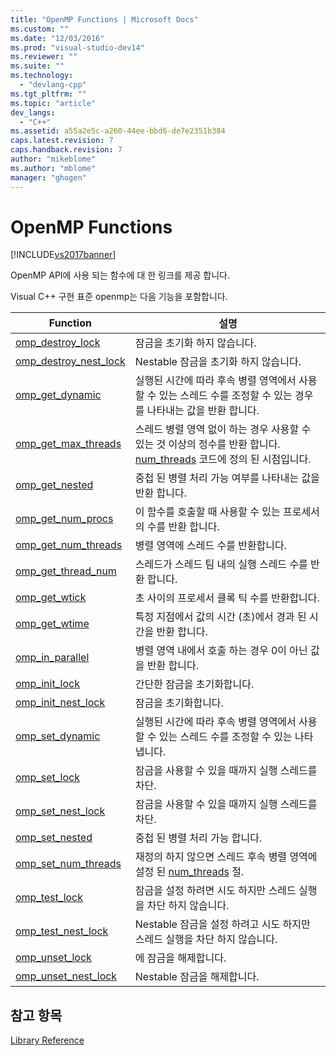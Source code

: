 ```yaml
---
title: "OpenMP Functions | Microsoft Docs"
ms.custom: ""
ms.date: "12/03/2016"
ms.prod: "visual-studio-dev14"
ms.reviewer: ""
ms.suite: ""
ms.technology: 
  - "devlang-cpp"
ms.tgt_pltfrm: ""
ms.topic: "article"
dev_langs: 
  - "C++"
ms.assetid: a55a2e5c-a260-44ee-bbd6-de7e2351b384
caps.latest.revision: 7
caps.handback.revision: 7
author: "mikeblome"
ms.author: "mblome"
manager: "ghogen"
---
```

# OpenMP Functions
[!INCLUDE[vs2017banner](../../../assembler/inline/includes/vs2017banner.md)]

OpenMP API에 사용 되는 함수에 대 한 링크를 제공 합니다.  
  
 Visual C\+\+ 구현 표준 openmp는 다음 기능을 포함합니다.  
  
|Function|설명|  
|--------------|--------|  
|[omp\_destroy\_lock](../../../parallel/openmp/reference/omp-destroy-lock.md)|잠금을 초기화 하지 않습니다.|  
|[omp\_destroy\_nest\_lock](../../../parallel/openmp/reference/omp-destroy-nest-lock.md)|Nestable 잠금을 초기화 하지 않습니다.|  
|[omp\_get\_dynamic](../../../parallel/openmp/reference/omp-get-dynamic.md)|실행된 시간에 따라 후속 병렬 영역에서 사용할 수 있는 스레드 수를 조정할 수 있는 경우를 나타내는 값을 반환 합니다.|  
|[omp\_get\_max\_threads](../../../parallel/openmp/reference/omp-get-max-threads.md)|스레드 병렬 영역 없이 하는 경우 사용할 수 있는 것 이상의 정수를 반환 합니다. [num\_threads](../../../parallel/openmp/reference/num-threads.md) 코드에 정의 된 시점입니다.|  
|[omp\_get\_nested](../../../parallel/openmp/reference/omp-get-nested.md)|중첩 된 병렬 처리 가능 여부를 나타내는 값을 반환 합니다.|  
|[omp\_get\_num\_procs](../../../parallel/openmp/reference/omp-get-num-procs.md)|이 함수를 호출할 때 사용할 수 있는 프로세서의 수를 반환 합니다.|  
|[omp\_get\_num\_threads](../../../parallel/openmp/reference/omp-get-num-threads.md)|병렬 영역에 스레드 수를 반환합니다.|  
|[omp\_get\_thread\_num](../../../parallel/openmp/reference/omp-get-thread-num.md)|스레드가 스레드 팀 내의 실행 스레드 수를 반환 합니다.|  
|[omp\_get\_wtick](../../../parallel/openmp/reference/omp-get-wtick.md)|초 사이의 프로세서 클록 틱 수를 반환합니다.|  
|[omp\_get\_wtime](../../../parallel/openmp/reference/omp-get-wtime.md)|특정 지점에서 값의 시간 \(초\)에서 경과 된 시간을 반환 합니다.|  
|[omp\_in\_parallel](../../../parallel/openmp/reference/omp-in-parallel.md)|병렬 영역 내에서 호출 하는 경우 0이 아닌 값을 반환 합니다.|  
|[omp\_init\_lock](../../../parallel/openmp/reference/omp-init-lock.md)|간단한 잠금을 초기화합니다.|  
|[omp\_init\_nest\_lock](../../../parallel/openmp/reference/omp-init-nest-lock.md)|잠금을 초기화합니다.|  
|[omp\_set\_dynamic](../../../parallel/openmp/reference/omp-set-dynamic.md)|실행된 시간에 따라 후속 병렬 영역에서 사용할 수 있는 스레드 수를 조정할 수 있는 나타냅니다.|  
|[omp\_set\_lock](../../../parallel/openmp/reference/omp-set-lock.md)|잠금을 사용할 수 있을 때까지 실행 스레드를 차단.|  
|[omp\_set\_nest\_lock](../../../parallel/openmp/reference/omp-set-nest-lock.md)|잠금을 사용할 수 있을 때까지 실행 스레드를 차단.|  
|[omp\_set\_nested](../../../parallel/openmp/reference/omp-set-nested.md)|중첩 된 병렬 처리 가능 합니다.|  
|[omp\_set\_num\_threads](../../../parallel/openmp/reference/omp-set-num-threads.md)|재정의 하지 않으면 스레드 후속 병렬 영역에 설정 된 [num\_threads](../../../parallel/openmp/reference/num-threads.md) 절.|  
|[omp\_test\_lock](../../../parallel/openmp/reference/omp-test-lock.md)|잠금을 설정 하려면 시도 하지만 스레드 실행을 차단 하지 않습니다.|  
|[omp\_test\_nest\_lock](../../../parallel/openmp/reference/omp-test-nest-lock.md)|Nestable 잠금을 설정 하려고 시도 하지만 스레드 실행을 차단 하지 않습니다.|  
|[omp\_unset\_lock](../../../parallel/openmp/reference/omp-unset-lock.md)|에 잠금을 해제합니다.|  
|[omp\_unset\_nest\_lock](../../../parallel/openmp/reference/omp-unset-nest-lock.md)|Nestable 잠금을 해제합니다.|  
  
## 참고 항목  
 [Library Reference](../../../parallel/openmp/reference/openmp-library-reference.md)